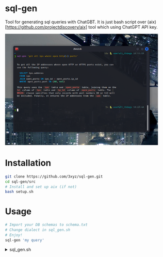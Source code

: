 # sql-gen
Tool for generating sql queries with ChatGBT.
It is just bash script over (aix)[https://github.com/projectdiscovery/aix] tool which using ChatGPT API key.

![](./Screenshot.png)

# Installation

```sh
git clone https://github.com/3xyz/sql-gen.git
cd sql-gen/src
# Install and set up aix (if not)
bash setup.sh
```

# Usage

```sh
# Import your DB schemas to schema.txt
# Change dialect in sql_gen.sh
# Enjoy!
sql-gen 'my query'
```

<details>
<summary>sql_gen.sh</summary>
    
```bash
#!/usr/bin/env bash

main() {
  SQL_DIALECT='SQLite'
  SCHEMAS_FILE="$(project_path)/schema.txt"
  query="I have DB ${SQL_DIALECT} with following schemas:\n"
  query+=$(cat ${SCHEMAS_FILE})
  query+="\n\nWrite query which will: "
  query+="$@"
  echo -e $query | aix -silent -duc -nc
}

# Relative path to project
project_path() {
  SOURCE=${BASH_SOURCE[0]}
  while [ -L "$SOURCE" ]; do
    DIR=$( cd -P "$( dirname "$SOURCE" )" >/dev/null 2>&1 && pwd )
    SOURCE=$(readlink "$SOURCE")
    [[ $SOURCE != /* ]] && SOURCE=$DIR/$SOURCE
  done
  DIR=$( cd -P "$( dirname "$SOURCE" )" > /dev/null 2>&1 && pwd )
  echo $DIR
}

# Start 
main "$@"
```
</details>
